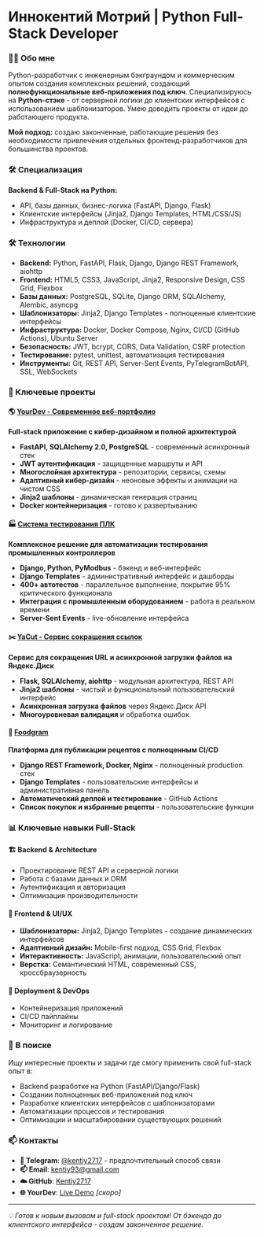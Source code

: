 # Иннокентий Мотрий | Python Full-Stack Developer

### 👨‍💻 Обо мне
Python-разработчик с инженерным бэкграундом и коммерческим опытом создания комплексных решений,
создающий **полнофункциональные веб-приложения под ключ**. 
Специализируюсь на **Python-стэке** - от серверной логики до клиентских интерфейсов 
с использованием шаблонизаторов. Умею доводить проекты от идеи до работающего продукта.

**Мой подход:** создаю законченные, работающие решения без необходимости 
привлечения отдельных фронтенд-разработчиков для большинства проектов.

### 🛠 Специализация
**Backend & Full-Stack на Python:**
- API, базы данных, бизнес-логика (FastAPI, Django, Flask)
- Клиентские интерфейсы (Jinja2, Django Templates, HTML/CSS/JS)
- Инфраструктура и деплой (Docker, CI/CD, сервера)

### 🛠 Технологии
- **Backend:** Python, FastAPI, Flask, Django, Django REST Framework, aiohttp  
- **Frontend:** HTML5, CSS3, JavaScript, Jinja2, Responsive Design, CSS Grid, Flexbox  
- **Базы данных:** PostgreSQL, SQLite, Django ORM, SQLAlchemy, Alembic, asyncpg  
- **Шаблонизаторы:** Jinja2, Django Templates - полноценные клиентские интерфейсы  
- **Инфраструктура:** Docker, Docker Compose, Nginx, CI/CD (GitHub Actions), Ubuntu Server  
- **Безопасность:** JWT, bcrypt, CORS, Data Validation, CSRF protection  
- **Тестирование:** pytest, unittest, автоматизация тестирования  
- **Инструменты:** Git, REST API, Server-Sent Events, PyTelegramBotAPI, SSL, WebSockets

### 💼 Ключевые проекты

#### 🌎 [YourDev - Современное веб-портфолио](https://github.com/Kentiy2717/YourDev)
**Full-stack приложение с кибер-дизайном и полной архитектурой**
- **FastAPI, SQLAlchemy 2.0, PostgreSQL** - современный асинхронный стек
- **JWT аутентификация** - защищенные маршруты и API
- **Многослойная архитектура** - репозитории, сервисы, схемы
- **Адаптивный кибер-дизайн** - неоновые эффекты и анимации на чистом CSS
- **Jinja2 шаблоны** - динамическая генерация страниц
- **Docker контейнеризация** - готово к развертыванию

#### 🏭 [Система тестирования ПЛК](https://github.com/Kentiy2717/) 
**Комплексное решение для автоматизации тестирования промышленных контроллеров**
- **Django, Python, PyModbus** - бэкенд и веб-интерфейс
- **Django Templates** - административный интерфейс и дашборды
- **400+ автотестов** - параллельное выполнение, покрытие 95% критического функционала
- **Интеграция с промышленным оборудованием** - работа в реальном времени
- **Server-Sent Events** - live-обновление интерфейса

#### ✂️ [YaCut - Сервис сокращения ссылок](https://github.com/Kentiy2717/yacut)
**Сервис для сокращения URL и асинхронной загрузки файлов на Яндекс.Диск**
- **Flask, SQLAlchemy, aiohttp** - модульная архитектура, REST API
- **Jinja2 шаблоны** - чистый и функциональный пользовательский интерфейс
- **Асинхронная загрузка файлов** через Яндекс.Диск API
- **Многоуровневая валидация** и обработка ошибок

#### 🍳 [Foodgram](https://github.com/Kentiy2717/foodgram)
**Платформа для публикации рецептов с полноценным CI/CD**
- **Django REST Framework, Docker, Nginx** - полноценный production стек
- **Django Templates** - пользовательские интерфейсы и административная панель
- **Автоматический деплой и тестирование** - GitHub Actions
- **Список покупок и избранные рецепты** - пользовательские функции

### 📊 Ключевые навыки Full-Stack

#### 🏗️ Backend & Architecture
- Проектирование REST API и серверной логики
- Работа с базами данных и ORM
- Аутентификация и авторизация
- Оптимизация производительности

#### 🎨 Frontend & UI/UX
- **Шаблонизаторы:** Jinja2, Django Templates - создание динамических интерфейсов
- **Адаптивный дизайн:** Mobile-first подход, CSS Grid, Flexbox
- **Интерактивность:** JavaScript, анимации, пользовательский опыт
- **Верстка:** Семантический HTML, современный CSS, кроссбраузерность

#### 🚀 Deployment & DevOps
- Контейнеризация приложений
- CI/CD пайплайны
- Мониторинг и логирование

### 🎯 В поиске
Ищу интересные проекты и задачи где смогу применить свой full-stack опыт в:
- Backend разработке на Python (FastAPI/Django/Flask)
- Создании полноценных веб-приложений под ключ
- Разработке клиентских интерфейсов с шаблонизаторами
- Автоматизации процессов и тестирования
- Оптимизации и масштабировании существующих решений

### 📫 Контакты
- **📱 Telegram**: [@kentiy2717](https://t.me/kentiy2717) - предпочтительный способ связи
- **📫 Email**: kentiy93@gmail.com
- **☁️ GitHub**: [Kentiy2717](https://github.com/Kentiy2717)
- **🌐 YourDev**: [Live Demo](https://your-dev.ru) *[скоро]*

---

*💡 Готов к новым вызовам и full-stack проектам! От бэкенда до клиентского интерфейса - создам законченное решение.*
